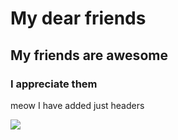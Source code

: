 # My dear friends
## My friends are awesome
### I appreciate them

meow
I have added just headers

![](https://octodex.github.com/images/yaktocat.png)
